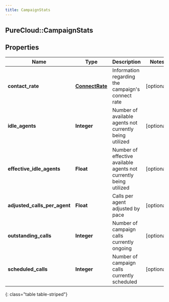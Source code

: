 ```yaml
---
title: CampaignStats
---
```

## PureCloud::CampaignStats

## Properties

|Name | Type | Description | Notes|
|------------ | ------------- | ------------- | -------------|
| **contact_rate** | [**ConnectRate**](ConnectRate.html) | Information regarding the campaign&#39;s connect rate | [optional] |
| **idle_agents** | **Integer** | Number of available agents not currently being utilized | [optional] |
| **effective_idle_agents** | **Float** | Number of effective available agents not currently being utilized | [optional] |
| **adjusted_calls_per_agent** | **Float** | Calls per agent adjusted by pace | [optional] |
| **outstanding_calls** | **Integer** | Number of campaign calls currently ongoing | [optional] |
| **scheduled_calls** | **Integer** | Number of campaign calls currently scheduled | [optional] |
{: class="table table-striped"}


